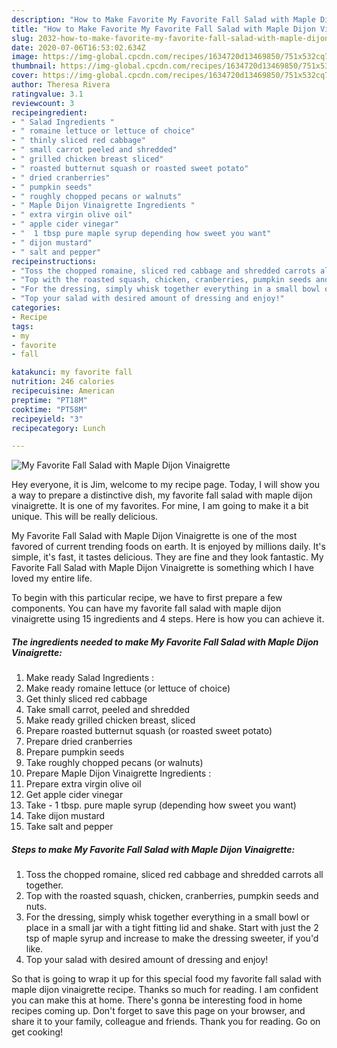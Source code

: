 ```yaml
---
description: "How to Make Favorite My Favorite Fall Salad with Maple Dijon Vinaigrette"
title: "How to Make Favorite My Favorite Fall Salad with Maple Dijon Vinaigrette"
slug: 2032-how-to-make-favorite-my-favorite-fall-salad-with-maple-dijon-vinaigrette
date: 2020-07-06T16:53:02.634Z
image: https://img-global.cpcdn.com/recipes/1634720d13469850/751x532cq70/my-favorite-fall-salad-with-maple-dijon-vinaigrette-recipe-main-photo.jpg
thumbnail: https://img-global.cpcdn.com/recipes/1634720d13469850/751x532cq70/my-favorite-fall-salad-with-maple-dijon-vinaigrette-recipe-main-photo.jpg
cover: https://img-global.cpcdn.com/recipes/1634720d13469850/751x532cq70/my-favorite-fall-salad-with-maple-dijon-vinaigrette-recipe-main-photo.jpg
author: Theresa Rivera
ratingvalue: 3.1
reviewcount: 3
recipeingredient:
- " Salad Ingredients "
- " romaine lettuce or lettuce of choice"
- " thinly sliced red cabbage"
- " small carrot peeled and shredded"
- " grilled chicken breast sliced"
- " roasted butternut squash or roasted sweet potato"
- " dried cranberries"
- " pumpkin seeds"
- " roughly chopped pecans or walnuts"
- " Maple Dijon Vinaigrette Ingredients "
- " extra virgin olive oil"
- " apple cider vinegar"
- "  1 tbsp pure maple syrup depending how sweet you want"
- " dijon mustard"
- " salt and pepper"
recipeinstructions:
- "Toss the chopped romaine, sliced red cabbage and shredded carrots all together."
- "Top with the roasted squash, chicken, cranberries, pumpkin seeds and nuts."
- "For the dressing, simply whisk together everything in a small bowl or place in a small jar with a tight fitting lid and shake. Start with just the 2 tsp of maple syrup and increase to make the dressing sweeter, if you&#39;d like."
- "Top your salad with desired amount of dressing and enjoy!"
categories:
- Recipe
tags:
- my
- favorite
- fall

katakunci: my favorite fall 
nutrition: 246 calories
recipecuisine: American
preptime: "PT18M"
cooktime: "PT58M"
recipeyield: "3"
recipecategory: Lunch

---
```



![My Favorite Fall Salad with Maple Dijon Vinaigrette](https://img-global.cpcdn.com/recipes/1634720d13469850/751x532cq70/my-favorite-fall-salad-with-maple-dijon-vinaigrette-recipe-main-photo.jpg)

Hey everyone, it is Jim, welcome to my recipe page. Today, I will show you a way to prepare a distinctive dish, my favorite fall salad with maple dijon vinaigrette. It is one of my favorites. For mine, I am going to make it a bit unique. This will be really delicious.

My Favorite Fall Salad with Maple Dijon Vinaigrette is one of the most favored of current trending foods on earth. It is enjoyed by millions daily. It's simple, it's fast, it tastes delicious. They are fine and they look fantastic. My Favorite Fall Salad with Maple Dijon Vinaigrette is something which I have loved my entire life.




To begin with this particular recipe, we have to first prepare a few components. You can have my favorite fall salad with maple dijon vinaigrette using 15 ingredients and 4 steps. Here is how you can achieve it.

<!--inarticleads1-->

##### The ingredients needed to make My Favorite Fall Salad with Maple Dijon Vinaigrette:

1. Make ready  Salad Ingredients :
1. Make ready  romaine lettuce (or lettuce of choice)
1. Get  thinly sliced red cabbage
1. Take  small carrot, peeled and shredded
1. Make ready  grilled chicken breast, sliced
1. Prepare  roasted butternut squash (or roasted sweet potato)
1. Prepare  dried cranberries
1. Prepare  pumpkin seeds
1. Take  roughly chopped pecans (or walnuts)
1. Prepare  Maple Dijon Vinaigrette Ingredients :
1. Prepare  extra virgin olive oil
1. Get  apple cider vinegar
1. Take  - 1 tbsp. pure maple syrup (depending how sweet you want)
1. Take  dijon mustard
1. Take  salt and pepper




<!--inarticleads2-->

##### Steps to make My Favorite Fall Salad with Maple Dijon Vinaigrette:

1. Toss the chopped romaine, sliced red cabbage and shredded carrots all together.
1. Top with the roasted squash, chicken, cranberries, pumpkin seeds and nuts.
1. For the dressing, simply whisk together everything in a small bowl or place in a small jar with a tight fitting lid and shake. Start with just the 2 tsp of maple syrup and increase to make the dressing sweeter, if you&#39;d like.
1. Top your salad with desired amount of dressing and enjoy!




So that is going to wrap it up for this special food my favorite fall salad with maple dijon vinaigrette recipe. Thanks so much for reading. I am confident you can make this at home. There's gonna be interesting food in home recipes coming up. Don't forget to save this page on your browser, and share it to your family, colleague and friends. Thank you for reading. Go on get cooking!
